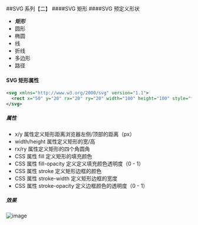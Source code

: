 

##SVG 系列【二】
####SVG 矩形
####SVG 预定义形状
- ***矩形 <rect>***
- 圆形 <circle>
- 椭圆 <ellipse>
- 线 <line>
- 折线 <polyline>
- 多边形 <polygon>
- 路径 <path>

#### SVG 矩形属性
``` xml
<svg xmlns="http://www.w3.org/2000/svg" version="1.1">
  <rect x="50" y="20" rx="20" ry="20" width="100" height="100" style="fill:blue;fill-opacity:0.5;stroke:pink;stroke-width:5;stroke-opacity:0.8;"/>
</svg>
```
##### 属性
- x/y 属性定义矩形距离浏览器左侧/顶部的距离（px）
- width/height 属性定义矩形的宽/高
- rx/ry 属性定义矩形的四个角圆角
- CSS 属性 fill 定义矩形的填充颜色
- CSS 属性 fill-opacity 定义定义填充颜色透明度（0 - 1）
- CSS 属性 stroke 定义矩形边框的颜色
- CSS 属性 stroke-width 定义矩形边框的宽度
- CSS 属性 stroke-opacity 定义边框颜色的透明度（0 - 1）

##### 效果
![image](http://www.uis.cc/uploadfile/2014/1115/20141115094855464.jpg)